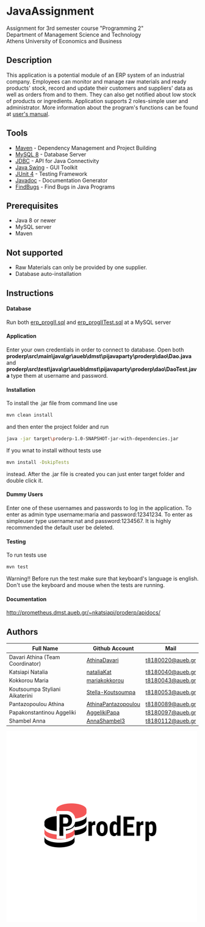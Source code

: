 # JavaAssignment
Assignment for 3rd semester course "Programming 2" <br />
Department of Management Science and Technology <br />
Athens University of Economics and Business

## Description
This application is a potential module of an ERP system of an industrial company. Employees can monitor and manage raw materials and ready products' stock, record and update their customers and suppliers' data as well as orders from and to them. They can also get notified about low stock of products or ingredients. Application supports 2 roles-simple user and administrator. More information about the program's functions can be found at [user's manual](http://prometheus.dmst.aueb.gr/~nkatsiapi/proderp/help.html). 

## Tools
* [Maven](https://maven.apache.org/) - Dependency Management and Project Building
* [MySQL 8](https://www.mysql.com/) - Database Server
* [JDBC](https://www.oracle.com/technetwork/java/javase/tech/index-jsp-136101.html) - API for Java Connectivity
* [Java Swing](https://docs.oracle.com/javase/tutorial/uiswing/index.html) - GUI Toolkit
* [JUnit 4](https://junit.org/junit4/) - Testing Framework
* [Javadoc](https://docs.oracle.com/javase/8/docs/technotes/tools/windows/javadoc.html) - Documentation Generator
* [FindBugs](http://findbugs.sourceforge.net/) - Find Bugs in Java Programs

## Prerequisites
* Java 8 or newer
* MySQL server
* Maven

## Not supported
* Raw Materials can only be provided by one supplier.
* Database auto-installation

## Instructions
#### Database
Run both [erp_progII.sql](https://github.com/AthinaDavari/JavaAssignment/blob/master/erp_progII.sql) and [erp_progIITest.sql](https://github.com/AthinaDavari/JavaAssignment/blob/master/erp_progIITest.sql) at a MySQL server
#### Application
Enter your own credentials in order to connect to database. Open both <b>proderp\src\main\java\gr\aueb\dmst\pijavaparty\proderp\dao\Dao.java</b> and <b>proderp\src\test\java\gr\aueb\dmst\pijavaparty\proderp\dao\DaoTest.java</b> type them at username and password.

#### Installation
To install the .jar file from command line use 
```bash
mvn clean install
```
and then enter the project folder and run 
```bash
java -jar target\proderp-1.0-SNAPSHOT-jar-with-dependencies.jar
```
If you wnat to install without tests use 
```bash
mvn install -DskipTests
```
instead.
After the .jar file is created you can just enter target folder and double click it. 
#### Dummy Users
Enter one of these usernames and passwords to log in the application. To enter as admin type username:maria and password:12341234. To enter as simpleuser type username:nat and password:1234567.
It is highly recommended the default user be deleted. 

#### Testing
To run tests use
```bash
mvn test
```
Warning!! Before run the test make sure that keyboard's language is english. Don't use the keyboard and mouse when the tests are running.

#### Documentation 
http://prometheus.dmst.aueb.gr/~nkatsiapi/proderp/apidocs/

## Authors
| Full Name | Github Account | Mail |
| --- | --- | --- |
| Davari Athina (Team Coordinator) | [AthinaDavari](https://github.com/AthinaDavari) | t8180020@aueb.gr |
| Katsiapi Natalia | [nataliaKat](https://github.com/nataliaKat) | t8180040@aueb.gr |
| Kokkorou Maria | [mariakokkorou](https://github.com/mariakokkorou) | t8180043@aueb.gr |
| Koutsoumpa Styliani Aikaterini | [Stella-Koutsoumpa](https://github.com/Stella-Koutsoumpa) | t8180053@aueb.gr |
| Pantazopoulou Athina | [AthinaPantazopoulou](https://github.com/AthinaPantazopoulou) | t8180089@aueb.gr |
| Papakonstantinou Aggeliki | [AggelikiPapa](https://github.com/AggelikiPapa) | t8180097@aueb.gr |
| Shambel Anna | [AnnaShambel3](https://github.com/AnnaShambel3) | t8180112@aueb.gr ||

![Proderp logo](https://github.com/AthinaDavari/JavaAssignment/blob/master/proderp/src/main/resources/ProdErp_Logo.png)
